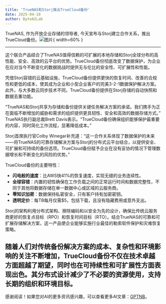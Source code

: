 ```yaml
---
title: 'TrueNAS和Storj推出TrueCloud备份'
date: 2025-04-10
author: ByteAILab
---
```


TrueNAS, 作为开放企业存储的领导者, 今天宣布与Storj建立合作关系，推出TrueCloud备份。![图片](https://ai-techpark.com/wp-content/uploads/TrueNAS.jpg){ width=60% }

---
这个联合产品结合了TrueNAS值得信赖的可扩展的本地存储和Storj全球分布的高性能、安全、高效的云平台的优势。TrueCloud备份彻底改变了数据保护，为企业在应对当今不断变化的数据挑战时提供无与伦比的安全性、可扩展性和性能。

凭借Storj容错的云基础设施，TrueCloud备份提供更快的恢复时间、改善的合规性和更低的成本，使其成为企业和小型企业客户的完美3-2-1数据保护解决方案。此外，与大多数云同步技术不同，TrueCloud备份提供在Storj存储的自动快照和数据去重功能。

“TrueNAS和Storj共享为存储和备份提供关键任务解决方案的承诺。我们携手为正在面临不断增加的威胁和需求的组织提供更具韧性、安全和高效的数据存储方式。” TrueNAS执行副总裁Brett Davis表示。“TrueCloud备份确保组织能够保护最重要的内容，同时简化工作流程，显著降低成本。”

Storj首席执行官Colby Winegar补充道：“这一合作关系体现了数据保护的未来——将TrueNAS的可靠存储解决方案与Storj的分布式云平台结合，以提供安全、可扩展和可持续的备份选项。TrueCloud备份赋予企业在没有妥协的情况下管理数据增长和不断变化的风险的优势。”

TrueCloud备份的主要特性：

- **闪电般的速度**：比AWS快41%的恢复速度，实现无缝的业务连续性。
- **全球容错**：内置的韧性确保在工作负载之间的正常运行时间和数据完整性，不同于其他将数据存储在单一数据中心或区域的云服务商。
- **零知识加密**：数据保持私密安全，只有客户持有加密密钥。
- **透明定价**：每TB每月仅需$5，包括下载，且没有隐藏费用或意外支出。

Storj的架构利用分布式架构、擦除编码和以安全为先的设计，确保比传统云服务商更好的恢复点目标（RPO）和恢复时间目标（RTO）。结合TrueNAS的可靠和可扩展存储解决方案，这一产品使企业能够实施行业最佳的勒索软件保护和灾难恢复策略。

随着人们对传统备份解决方案的成本、复杂性和环境影响的关注不断增加，TrueCloud备份不仅在技术卓越方面超越了期望，同时也在可持续性和可扩展性方面表现出色。其分布式设计减少了不必要的资源使用，支持长期的组织和环境目标。
---
感谢阅读！如果您对AI的更多资讯感兴趣，可以查看更多AI文章：[GPTNB](https://gptnb.com)。